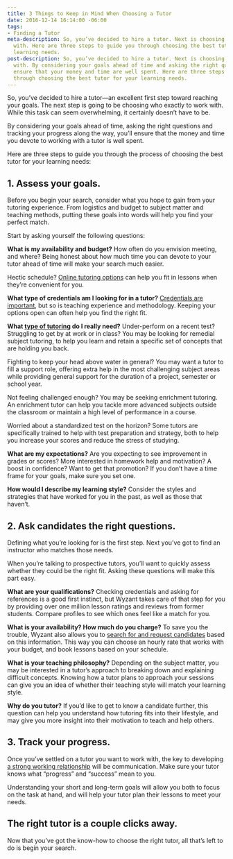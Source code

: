 ```yaml
---
title: 3 Things to Keep in Mind When Choosing a Tutor
date: 2016-12-14 16:14:00 -06:00
tags:
- Finding a Tutor
meta-description: So, you’ve decided to hire a tutor. Next is choosing who to work
  with. Here are three steps to guide you through choosing the best tutor for your
  learning needs.
post-description: So, you’ve decided to hire a tutor. Next is choosing who to work
  with. By considering your goals ahead of time and asking the right questions, you’ll
  ensure that your money and time are well spent. Here are three steps to guide you
  through choosing the best tutor for your learning needs.
---
```


So, you’ve decided to hire a tutor—an excellent first step toward reaching your goals. The next step is going to be choosing who exactly to work with. While this task can seem overwhelming, it certainly doesn’t have to be. 

By considering your goals ahead of time, asking the right questions and tracking your progress along the way, you’ll ensure that the money and time you devote to working with a tutor is well spent. 

Here are three steps to guide you through the process of choosing the best tutor for your learning needs:

## 1. Assess your goals.
Before you begin your search, consider what you hope to gain from your tutoring experience. From logistics and budget to subject matter and teaching methods, putting these goals into words will help you find your perfect match. 

Start by asking yourself the following questions:

**What is my availability and budget?**
How often do you envision meeting, and where? Being honest about how much time you can devote to your tutor ahead of time will make your search much easier.

Hectic schedule? [Online tutoring options](https://www.wyzant.com/online/lessonreservation) can help you fit in lessons when they’re convenient for you.

**What type of credentials am I looking for in a tutor?**
[Credentials are important](http://www.greatschools.org/gk/articles/teacher-experience-and-credentials-issues-to-consider/), but so is teaching experience and methodology. Keeping your options open can often help you find the right fit.

**What [type of tutoring](http://www.educationindustry.org/assets/eia-parent-resource-guide.pdf) do I really need?**
Under-perform on a recent test? Struggling to get by at work or in class? You may be looking for remedial subject tutoring, to help you learn and retain a specific set of concepts that are holding you back.

Fighting to keep your head above water in general? You may want a tutor to fill a support role, offering extra help in the most challenging subject areas while providing general support for the duration of a project, semester or school year.

Not feeling challenged enough? You may be seeking enrichment tutoring. An enrichment tutor can help you tackle more advanced subjects outside the classroom or maintain a high level of performance in a course. 

Worried about a standardized test on the horizon? Some tutors are specifically trained to help with test preparation and strategy, both to help you increase your scores and reduce the stress of studying.

**What are my expectations?**
Are you expecting to see improvement in grades or scores? More interested in homework help and motivation? A boost in confidence? Want to get that promotion? If you don’t have a time frame for your goals, make sure you set one.

**How would I describe my learning style?**
Consider the styles and strategies that have worked for you in the past, as well as those that haven’t.

## 2. Ask candidates the right questions.
Defining what you’re looking for is the first step. Next you’ve got to find an instructor who matches those needs. 

When you’re talking to prospective tutors, you’ll want to quickly assess whether they could be the right fit. Asking these questions will make this part easy.

**What are your qualifications?**
Checking credentials and asking for references is a good first instinct, but Wyzant takes care of that step for you by providing over one million lesson ratings and reviews from former students. Compare profiles to see which ones feel like a match for you.

**What is your availability? How much do you charge?**
To save you the trouble, Wyzant also allows you to [search for and request candidates](https://www.wyzant.com/emailtutor) based on this information. This way you can choose an hourly rate that works with your budget, and book lessons based on your schedule. 


**What is your teaching philosophy?**
Depending on the subject matter, you may be interested in a tutor’s approach to breaking down and explaining difficult concepts. Knowing how a tutor plans to approach your sessions can give you an idea of whether their teaching style will match your learning style.

**Why do you tutor?**
If you’d like to get to know a candidate further, this question can help you understand how tutoring fits into their lifestyle, and may give you more insight into their motivation to teach and help others.

## 3. Track your progress.
Once you’ve settled on a tutor you want to work with, the key to developing [a strong working relationship](http://www.edutopia.org/blog/what-makes-a-successful-tutor-seth-linden) will be communication. Make sure your tutor knows what “progress” and “success” mean to you. 

Understanding your short and long-term goals will allow you both to focus on the task at hand, and will help your tutor plan their lessons to meet your needs.

## The right tutor is a couple clicks away.
Now that you’ve got the know-how to choose the right tutor, all that’s left to do is begin your search.